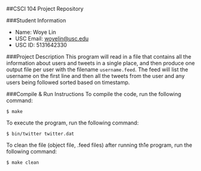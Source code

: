 ##CSCI 104 Project Repository

###Student Information
  + Name: Woye Lin
  + USC Email: woyelin@usc.edu
  + USC ID: 5131642330

###Project Description
This program will read in a file that contains all the information about users and tweets in a single place, and then produce one output file per user with the filename ```username.feed```. The feed will list the username on the first line and then all the tweets from the user and any users being followed sorted based on timestamp.


###Compile & Run Instructions
To compile the code, run the following command: 

```
$ make
```

To execute the program, run the following command:

```
$ bin/twitter twitter.dat
```

To clean the file (object file, .feed files) after running th1e program, run the following command: 

```
$ make clean
```
